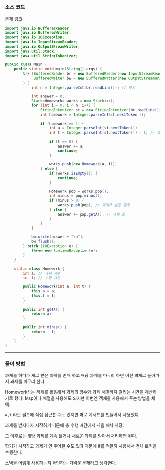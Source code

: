 ### 소스 코드

[문제 링크](https://www.acmicpc.net/problem/17952)

```java
import java.io.BufferedReader;
import java.io.BufferedWriter;
import java.io.IOException;
import java.io.InputStreamReader;
import java.io.OutputStreamWriter;
import java.util.Stack;
import java.util.StringTokenizer;

public class Main {
    public static void main(String[] args) {
        try (BufferedReader br = new BufferedReader(new InputStreamReader(System.in));
             BufferedWriter bw = new BufferedWriter(new OutputStreamWriter(System.out))
        ) {
            int n = Integer.parseInt(br.readLine()); // 학기

            int answer = 0;
            Stack<Homework> works = new Stack<>();
            for (int i = 0; i < n; i++) {
                StringTokenizer st = new StringTokenizer(br.readLine());
                int homework = Integer.parseInt(st.nextToken());

                if (homework == 1) {
                    int a = Integer.parseInt(st.nextToken());
                    int t = Integer.parseInt(st.nextToken()) - 1; // 과제를 받자마자 바로 시작

                    if (t == 0) {
                        answer += a;
                        continue;
                    }

                    works.push(new Homework(a, t));
                } else {
                    if (works.isEmpty()) {
                        continue;
                    }

                    Homework pop = works.pop();
                    int minus = pop.minus();
                    if (minus > 0) {
                        works.push(pop); // 과제가 남은 경우
                    } else {
                        answer += pop.getA(); // 과제 끝
                    }
                }
            }

            bw.write(answer + "\n");
            bw.flush();
        } catch (IOException e) {
            throw new RuntimeException(e);
        }
    }

    static class Homework {
        int a; // 과제 점수
        int t; // 수행 시간

        public Homework(int a, int t) {
            this.a = a;
            this.t = t;
        }

        public int getA() {
            return a;
        }

        public int minus() {
            return --t;
        }
    }
}
```

---

### 풀이 방법

과제를 하다가 새로 받은 과제를 먼저 하고 해당 과제를 마무리 하면 이전 과제로 돌아가서 과제를 마무리 한다.

Homework라는 객체를 활용해서 과제의 점수와 과제 해결까지 걸리는 시간을 계산하기로 했다! Map이나 배열을 사용해도 되지만 이번엔 객체를 사용해서 푸는 방법을 채택.

`a,t` 라는 필드에 직접 접근할 수도 있지만 따로 메서드를 만들어서 사용했다.

과제를 받자마자 시작하기 때문에 총 수행 시간에서 -1을 해서 저장.

그 이후로는 해당 과제를 계속 풀거나 새로운 과제를 받아서 처리하면 된다.

학기가 시작하고 과제가 안 주어질 수도 있기 때문에 if를 적절히 사용해서 전체 로직을 수행한다.

스택을 어떻게 사용하는지 확인하는 가벼운 문제라고 생각한다.
